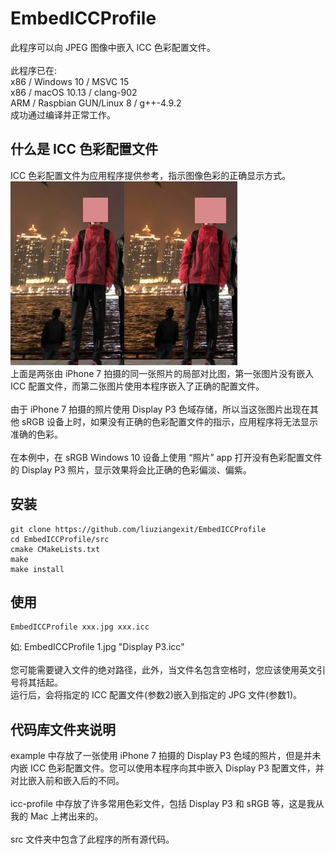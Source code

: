 # EmbedICCProfile
此程序可以向 JPEG 图像中嵌入 ICC 色彩配置文件。<br><br>
此程序已在:<br>
x86 / Windows 10 / MSVC 15<br>
x86 / macOS 10.13 / clang-902<br>
ARM / Raspbian GUN/Linux 8 / g++-4.9.2<br>
成功通过编译并正常工作。

<h2>什么是 ICC 色彩配置文件</h2>
<p>
ICC 色彩配置文件为应用程序提供参考，指示图像色彩的正确显示方式。<br>
<img src="/web/without-icc.JPG"><img src="/web/with-icc.JPG"><br>
上面是两张由 iPhone 7 拍摄的同一张照片的局部对比图，第一张图片没有嵌入 ICC 配置文件，而第二张图片使用本程序嵌入了正确的配置文件。<br><br>
由于 iPhone 7 拍摄的照片使用 Display P3 色域存储，所以当这张图片出现在其他 sRGB 设备上时，如果没有正确的色彩配置文件的指示，应用程序将无法显示准确的色彩。<br><br>
在本例中，在 sRGB Windows 10 设备上使用 “照片” app 打开没有色彩配置文件的 Display P3 照片，显示效果将会比正确的色彩偏淡、偏紫。
</p>
<h2>安装</h2>
<p>
 
 ```
 git clone https://github.com/liuziangexit/EmbedICCProfile
 cd EmbedICCProfile/src
 cmake CMakeLists.txt
 make
 make install
 ```
 
</p>
<h2>使用</h2>
<p>
 
```
EmbedICCProfile xxx.jpg xxx.icc
```
如: EmbedICCProfile 1.jpg "Display P3.icc"<br><br>
您可能需要键入文件的绝对路径，此外，当文件名包含空格时，您应该使用英文引号将其括起。<br>
运行后，会将指定的 ICC 配置文件(参数2)嵌入到指定的 JPG 文件(参数1)。
</p>
<h2>代码库文件夹说明</h2>
<p>
example 中存放了一张使用 iPhone 7 拍摄的 Display P3 色域的照片，但是并未内嵌 ICC 色彩配置文件。您可以使用本程序向其中嵌入 Display P3 配置文件，并对比嵌入前和嵌入后的不同。<br><br>
icc-profile 中存放了许多常用色彩文件，包括 Display P3 和 sRGB 等，这是我从我的 Mac 上拷出来的。<br><br>
src 文件夹中包含了此程序的所有源代码。
</p>
